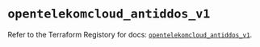 # `opentelekomcloud_antiddos_v1`

Refer to the Terraform Registory for docs: [`opentelekomcloud_antiddos_v1`](https://www.terraform.io/docs/providers/opentelekomcloud/r/antiddos_v1).
